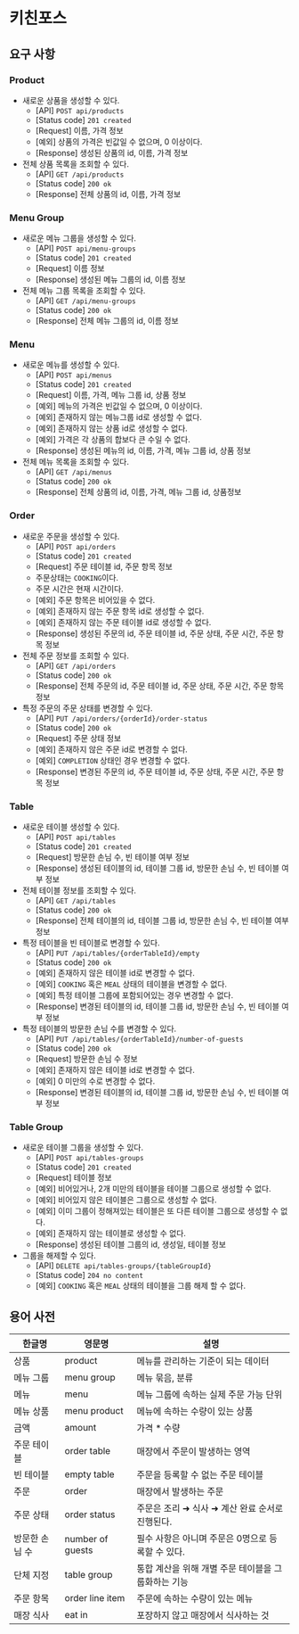 # 키친포스

## 요구 사항

### Product

- 새로운 상품을 생성할 수 있다.
    - [API] `POST api/products`
    - [Status code] `201 created`
    - [Request] 이름, 가격 정보
    - [예외] 상품의 가격은 빈값일 수 없으며, 0 이상이다.
    - [Response] 생성된 상품의 id, 이름, 가격 정보
- 전체 상품 목록을 조회할 수 있다.
    - [API] `GET /api/products`
    - [Status code] `200 ok`
    - [Response] 전체 상품의 id, 이름, 가격 정보

### Menu Group

- 새로운 메뉴 그룹을 생성할 수 있다.
    - [API] `POST api/menu-groups`
    - [Status code] `201 created`
    - [Request] 이름 정보
    - [Response] 생성된 메뉴 그룹의 id, 이름 정보
- 전체 메뉴 그룹 목록을 조회할 수 있다.
    - [API] `GET /api/menu-groups`
    - [Status code] `200 ok`
    - [Response] 전체 메뉴 그룹의 id, 이름 정보

### Menu

- 새로운 메뉴를 생성할 수 있다.
    - [API] `POST api/menus`
    - [Status code] `201 created`
    - [Request] 이름, 가격, 메뉴 그룹 id, 상품 정보
    - [예외] 메뉴의 가격은 빈값일 수 없으며, 0 이상이다.
    - [예외] 존재하지 않는 메뉴그룹 id로 생성할 수 없다.
    - [예외] 존재하지 않는 상품 id로 생성할 수 없다.
    - [예외] 가격은 각 상품의 합보다 큰 수일 수 없다.
    - [Response] 생성된 메뉴의 id, 이름, 가격, 메뉴 그룹 id, 상품 정보
- 전체 메뉴 목록을 조회할 수 있다.
    - [API] `GET /api/menus`
    - [Status code] `200 ok`
    - [Response] 전체 상품의 id, 이름, 가격, 메뉴 그룹 id, 상품정보

### Order

- 새로운 주문을 생성할 수 있다.
    - [API] `POST api/orders`
    - [Status code] `201 created`
    - [Request] 주문 테이블 id, 주문 항목 정보
    - 주문상태는 `COOKING`이다.
    - 주문 시간은 현재 시간이다.
    - [예외] 주문 항목은 비어있을 수 없다.
    - [예외] 존재하지 않는 주문 항목 id로 생성할 수 없다.
    - [예외] 존재하지 않는 주문 테이블 id로 생성할 수 없다.
    - [Response] 생성된 주문의 id, 주문 테이블 id, 주문 상태, 주문 시간, 주문 항목 정보
- 전체 주문 정보를 조회할 수 있다.
    - [API] `GET /api/orders`
    - [Status code] `200 ok`
    - [Response] 전체 주문의 id, 주문 테이블 id, 주문 상태, 주문 시간, 주문 항목 정보
- 특정 주문의 주문 상태를 변경할 수 있다.
    - [API] `PUT /api/orders/{orderId}/order-status`
    - [Status code] `200 ok`
    - [Request] 주문 상태 정보
    - [예외] 존재하지 않은 주문 id로 변경할 수 없다.
    - [예외] `COMPLETION` 상태인 경우 변경할 수 없다.
    - [Response] 변경된 주문의 id, 주문 테이블 id, 주문 상태, 주문 시간, 주문 항목 정보

### Table

- 새로운 테이블 생성할 수 있다.
    - [API] `POST api/tables`
    - [Status code] `201 created`
    - [Request]  방문한 손님 수, 빈 테이블 여부 정보
    - [Response] 생성된 테이블의 id, 테이블 그룹 id, 방문한 손님 수, 빈 테이블 여부 정보
- 전체 테이블 정보를 조회할 수 있다.
    - [API] `GET /api/tables`
    - [Status code] `200 ok`
    - [Response] 전체 테이블의 id, 테이블 그룹 id, 방문한 손님 수, 빈 테이블 여부 정보
- 특정 테이블을 빈 테이블로 변경할 수 있다.
    - [API] `PUT /api/tables/{orderTableId}/empty`
    - [Status code] `200 ok`
    - [예외] 존재하지 않은 테이블 id로 변경할 수 없다.
    - [예외] `COOKING` 혹은 `MEAL` 상태의 테이블을 변경할 수 없다.
    - [예외] 특정 테이블 그룹에 포함되어있는 경우 변경할 수 없다.
    - [Response] 변경된 테이블의 id, 테이블 그룹 id, 방문한 손님 수, 빈 테이블 여부 정보
- 특정 테이블의 방문한 손님 수를 변경할 수 있다.
    - [API] `PUT /api/tables/{orderTableId}/number-of-guests`
    - [Status code] `200 ok`
    - [Request] 방문한 손님 수 정보
    - [예외] 존재하지 않은 테이블 id로 변경할 수 없다.
    - [예외] 0 미만의 수로 변경할 수 없다.
    - [Response] 변경된 테이블의 id, 테이블 그룹 id, 방문한 손님 수, 빈 테이블 여부 정보

### Table Group

- 새로운 테이블 그룹을 생성할 수 있다.
    - [API] `POST api/tables-groups`
    - [Status code] `201 created`
    - [Request] 테이블 정보
    - [예외] 비어있거나, 2개 미만의 테이블을 테이블 그룹으로 생성할 수 없다.
    - [예외] 비어있지 않은 테이블은 그룹으로 생성할 수 없다.
    - [예외] 이미 그룹이 정해져있는 테이블은 또 다른 테이블 그룹으로 생성할 수 없다.
    - [예외] 존재하지 않는 테이블로 생성할 수 없다.
    - [Response] 생성된 테이블 그룹의 id, 생성일, 테이블 정보
- 그룹을 해제할 수 있다.
    - [API] `DELETE api/tables-groups/{tableGroupId}`
    - [Status code] `204 no content`
    - [예외] `COOKING` 혹은 `MEAL` 상태의 테이블을 그룹 해제 할 수 없다.

## 용어 사전

| 한글명    | 영문명 | 설명 |
|--------| --- | --- |
| 상품     | product | 메뉴를 관리하는 기준이 되는 데이터 |
| 메뉴 그룹  | menu group | 메뉴 묶음, 분류 |
| 메뉴     | menu | 메뉴 그룹에 속하는 실제 주문 가능 단위 |
| 메뉴 상품  | menu product | 메뉴에 속하는 수량이 있는 상품 |
| 금액     | amount | 가격 * 수량 |
| 주문 테이블 | order table | 매장에서 주문이 발생하는 영역 |
| 빈 테이블  | empty table | 주문을 등록할 수 없는 주문 테이블 |
| 주문     | order | 매장에서 발생하는 주문 |
| 주문 상태  | order status | 주문은 조리 ➜ 식사 ➜ 계산 완료 순서로 진행된다. |
| 방문한 손님 수 | number of guests | 필수 사항은 아니며 주문은 0명으로 등록할 수 있다. |
| 단체 지정  | table group | 통합 계산을 위해 개별 주문 테이블을 그룹화하는 기능 |
| 주문 항목  | order line item | 주문에 속하는 수량이 있는 메뉴 |
| 매장 식사  | eat in | 포장하지 않고 매장에서 식사하는 것 |
